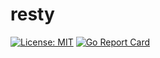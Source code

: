 # resty
[![License: MIT](https://img.shields.io/badge/License-MIT-yellow.svg)](./LICENSE)
[![Go Report Card](https://goreportcard.com/badge/github.com/ynbella/resty)](https://goreportcard.com/report/github.com/ynbella/resty)
